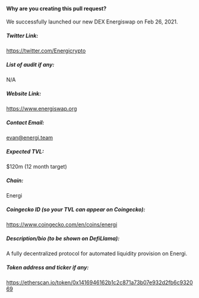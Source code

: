 #### Why are you creating this pull request?
We successfully launched our new DEX Energiswap on Feb 26, 2021.

##### Twitter Link:
https://twitter.com/Energicrypto

##### List of audit if any:
N/A

##### Website Link:
https://www.energiswap.org

##### Contact Email:
evan@energi.team

##### Expected TVL:
$120m (12 month target)

##### Chain:
Energi

##### Coingecko ID (so your TVL can appear on Coingecko):
https://www.coingecko.com/en/coins/energi

##### Description/bio (to be shown on DefiLlama):
A fully decentralized protocol for automated liquidity provision on Energi.

##### Token address and ticker if any:
https://etherscan.io/token/0x1416946162b1c2c871a73b07e932d2fb6c932069